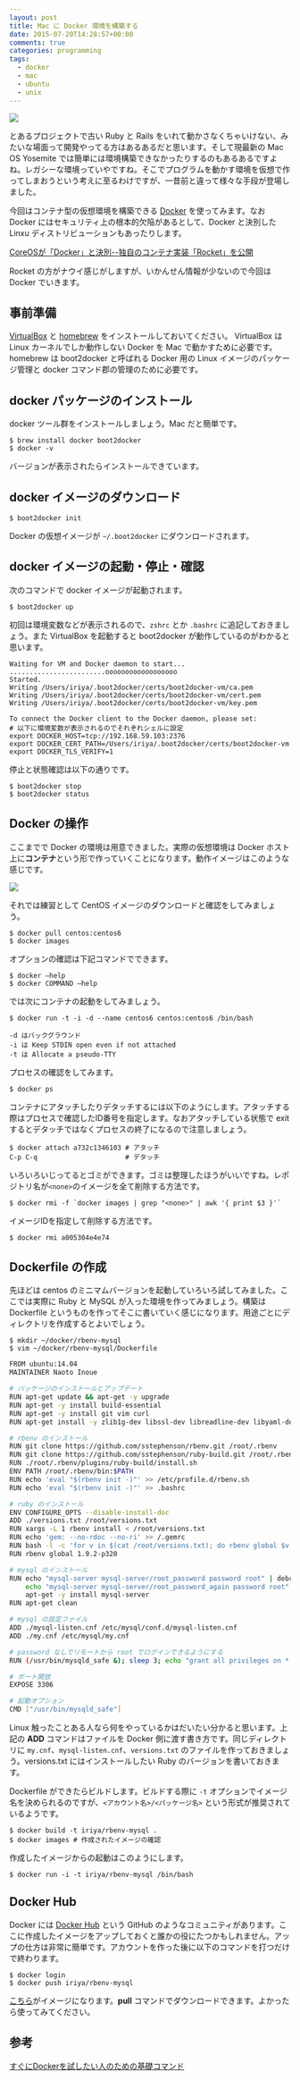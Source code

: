 ```yaml
---
layout: post
title: Mac に Docker 環境を構築する
date: 2015-07-20T14:28:57+00:00
comments: true
categories: programming
tags:
  - docker
  - mac
  - ubuntu
  - unix
---
```


<img src="/images/2015/07/homepage-docker-logo.png" class="image">

とあるプロジェクトで古い Ruby と Rails をいれて動かさなくちゃいけない、みたいな場面って開発やってる方はあるあるだと思います。そして現最新の Mac OS Yosemite では簡単には環境構築できなかったりするのもあるあるですよね。レガシーな環境っていやですね。そこでプログラムを動かす環境を仮想で作ってしまおうという考えに至るわけですが、一昔前と違って様々な手段が登場しました。

今回はコンテナ型の仮想環境を構築できる [Docker](https://www.docker.com/) を使ってみます。なお Docker にはセキュリティ上の根本的欠陥があるとして、Docker と決別した Linxu ディストリビューションもあったりします。

[CoreOSが「Docker」と決別--独自のコンテナ実装「Rocket」を公開](http://japan.zdnet.com/article/35057363/)

Rocket の方がナウイ感じがしますが、いかんせん情報が少ないので今回は Docker でいきます。

## 事前準備
[VirtualBox](https://www.virtualbox.org/wiki/Downloads) と [homebrew](http://brew.sh/index_ja.html) をインストールしておいてください。
VirtualBox は Linux カーネルでしか動作しない Docker を Mac で動かすために必要です。homebrew は boot2docker と呼ばれる Docker 用の Linux イメージのパッケージ管理と docker コマンド郡の管理のために必要です。

## docker パッケージのインストール
docker ツール群をインストールしましょう。Mac だと簡単です。

    $ brew install docker boot2docker
    $ docker -v

バージョンが表示されたらインストールできています。

## docker イメージのダウンロード

    $ boot2docker init

Docker の仮想イメージが `~/.boot2docker` にダウンロードされます。

## docker イメージの起動・停止・確認
次のコマンドで docker イメージが起動されます。

    $ boot2docker up

初回は環境変数などが表示されるので、`zshrc` とか `.bashrc` に追記しておきましょう。また VirtualBox を起動すると boot2docker が動作しているのがわかると思います。

    Waiting for VM and Docker daemon to start...
    ........................oooooooooooooooooo
    Started.
    Writing /Users/iriya/.boot2docker/certs/boot2docker-vm/ca.pem
    Writing /Users/iriya/.boot2docker/certs/boot2docker-vm/cert.pem
    Writing /Users/iriya/.boot2docker/certs/boot2docker-vm/key.pem

    To connect the Docker client to the Docker daemon, please set:
    # 以下に環境変数が表示されるのでそれぞれシェルに設定
    export DOCKER_HOST=tcp://192.168.59.103:2376
    export DOCKER_CERT_PATH=/Users/iriya/.boot2docker/certs/boot2docker-vm
    export DOCKER_TLS_VERIFY=1

停止と状態確認は以下の通りです。

    $ boot2docker stop
    $ boot2docker status

## Docker の操作
ここまでで Docker の環境は用意できました。実際の仮想環境は Docker ホスト上に**コンテナ**という形で作っていくことになります。動作イメージはこのような感じです。

<img src="/images/2015/07/docker-image-2.png" class="image">

それでは練習として CentOS イメージのダウンロードと確認をしてみましょう。

    $ docker pull centos:centos6
    $ docker images

オプションの確認は下記コマンドでできます。

    $ docker —help
    $ docker COMMAND —help

では次にコンテナの起動をしてみましょう。

    $ docker run -t -i -d --name centos6 centos:centos6 /bin/bash

    -d はバックグラウンド
    -i は Keep STDIN open even if not attached
    -t は Allocate a pseudo-TTY

プロセスの確認をしてみます。

    $ docker ps

コンテナにアタッチしたりデタッチするには以下のようにします。アタッチする際はプロセスで確認したID番号を指定します。なおアタッチしている状態で exit するとデタッチではなくプロセスの終了になるので注意しましょう。

    $ docker attach a732c1346103 # アタッチ
    C-p C-q                      # デタッチ

いろいろいじってるとゴミができます。ゴミは整理したほうがいいですね。レポジトリ名が`<none>`のイメージを全て削除する方法です。

    $ docker rmi -f `docker images | grep "<none>" | awk '{ print $3 }'`

イメージIDを指定して削除する方法です。

    $ docker rmi a005304e4e74

## Dockerfile の作成
先ほどは centos のミニマムバージョンを起動していろいろ試してみました。ここでは実際に Ruby と MySQL が入った環境を作ってみましょう。構築は Dockerfile というものを作ってそこに書いていく感じになります。用途ごとにディレクトリを作成するとよいでしょう。

    $ mkdir ~/docker/rbenv-mysql
    $ vim ~/docker/rbenv-mysql/Dockerfile

```sh ~/docker/rbenv-mysql/Dockerfile
FROM ubuntu:14.04
MAINTAINER Naoto Inoue

# パッケージのインストールとアップデート
RUN apt-get update && apt-get -y upgrade
RUN apt-get -y install build-essential
RUN apt-get -y install git vim curl
RUN apt-get install -y zlib1g-dev libssl-dev libreadline-dev libyaml-dev libxml2-dev libxslt-dev

# rbenv のインストール
RUN git clone https://github.com/sstephenson/rbenv.git /root/.rbenv
RUN git clone https://github.com/sstephenson/ruby-build.git /root/.rbenv/plugins/ruby-build
RUN ./root/.rbenv/plugins/ruby-build/install.sh
ENV PATH /root/.rbenv/bin:$PATH
RUN echo 'eval "$(rbenv init -)"' >> /etc/profile.d/rbenv.sh
RUN echo 'eval "$(rbenv init -)"' >> .bashrc

# ruby のインストール
ENV CONFIGURE_OPTS --disable-install-doc
ADD ./versions.txt /root/versions.txt
RUN xargs -L 1 rbenv install < /root/versions.txt
RUN echo 'gem: --no-rdoc --no-ri' >> /.gemrc
RUN bash -l -c 'for v in $(cat /root/versions.txt); do rbenv global $v; gem install bundler; done'
RUN rbenv global 1.9.2-p320

# mysql のインストール
RUN echo "mysql-server mysql-server/root_password password root" | debconf-set-selections && \
    echo "mysql-server mysql-server/root_password_again password root" | debconf-set-selections && \
    apt-get -y install mysql-server
RUN apt-get clean

# mysql の設定ファイル
ADD ./mysql-listen.cnf /etc/mysql/conf.d/mysql-listen.cnf
ADD ./my.cnf /etc/mysql/my.cnf

# password なしでリモートから root でログインできるようにする
RUN (/usr/bin/mysqld_safe &); sleep 3; echo "grant all privileges on *.* to root@'%';" | mysql -u root -proot

# ポート開放
EXPOSE 3306

# 起動オプション
CMD ["/usr/bin/mysqld_safe"]
```

Linux 触ったことある人なら何をやっているかはだいたい分かると思います。上記の **ADD** コマンドはファイルを Docker 側に渡す書き方です。同じディレクトリに `my.cnf`、`mysql-listen.cnf`、`versions.txt` のファイルを作っておきましょう。versions.txt にはインストールしたい Ruby のバージョンを書いておきます。

Dockerfile ができたらビルドします。ビルドする際に `-t` オプションでイメージ名を決められるのですが、`<アカウント名>/<パッケージ名>` という形式が推奨されているようです。

    $ docker build -t iriya/rbenv-mysql .
    $ docker images # 作成されたイメージの確認

作成したイメージからの起動はこのようにします。

    $ docker run -i -t iriya/rbenv-mysql /bin/bash

## Docker Hub
Docker には [Docker Hub](https://hub.docker.com/account/signup/) という GitHub のようなコミュニティがあります。ここに作成したイメージをアップしておくと誰かの役にたつかもしれません。アップの仕方は非常に簡単です。アカウントを作った後に以下のコマンドを打つだけで終わります。

    $ docker login
    $ docker push iriya/rbenv-mysql

<a href="https://registry.hub.docker.com/u/iriya/rbenv-mysql/" target="_blank">こちら</a>がイメージになります。**pull** コマンドでダウンロードできます。よかったら使ってみてください。

## 参考
[すぐにDockerを試したい人のための基礎コマンド](http://deeeet.com/writing/2013/12/08/docker-cheat/)
